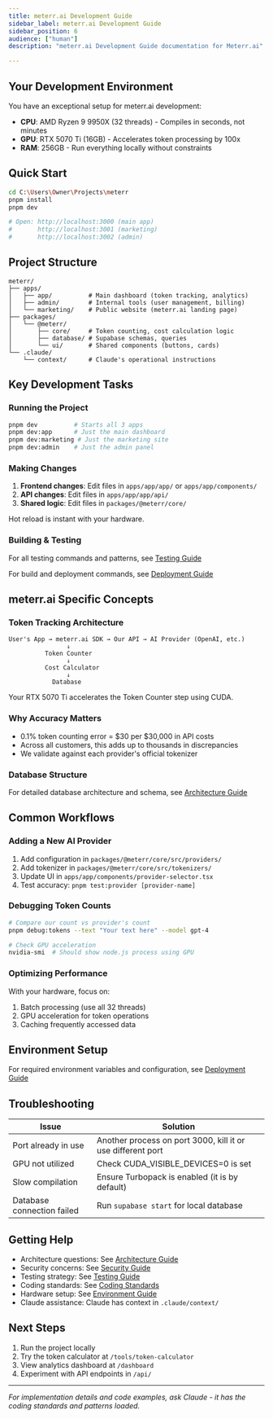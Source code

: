 ```yaml
---
title: meterr.ai Development Guide
sidebar_label: meterr.ai Development Guide
sidebar_position: 6
audience: ["human"]
description: "meterr.ai Development Guide documentation for Meterr.ai"

---
```


## Your Development Environment

You have an exceptional setup for meterr.ai development:
- **CPU**: AMD Ryzen 9 9950X (32 threads) - Compiles in seconds, not minutes
- **GPU**: RTX 5070 Ti (16GB) - Accelerates token processing by 100x
- **RAM**: 256GB - Run everything locally without constraints

## Quick Start

```bash
cd C:\Users\Owner\Projects\meterr
pnpm install
pnpm dev

# Open: http://localhost:3000 (main app)
#       http://localhost:3001 (marketing)
#       http://localhost:3002 (admin)
```

## Project Structure

```
meterr/
├── apps/
│   ├── app/          # Main dashboard (token tracking, analytics)
│   ├── admin/        # Internal tools (user management, billing)
│   └── marketing/    # Public website (meterr.ai landing page)
├── packages/
│   └── @meterr/
│       ├── core/     # Token counting, cost calculation logic
│       ├── database/ # Supabase schemas, queries
│       └── ui/       # Shared components (buttons, cards)
└── .claude/
    └── context/      # Claude's operational instructions
```

## Key Development Tasks

### Running the Project

```bash
pnpm dev          # Starts all 3 apps
pnpm dev:app      # Just the main dashboard
pnpm dev:marketing # Just the marketing site
pnpm dev:admin    # Just the admin panel
```

### Making Changes

1. **Frontend changes**: Edit files in `apps/app/app/` or `apps/app/components/`
2. **API changes**: Edit files in `apps/app/app/api/`
3. **Shared logic**: Edit files in `packages/@meterr/core/`

Hot reload is instant with your hardware.

### Building & Testing

For all testing commands and patterns, see [Testing Guide](./METERR_TESTING.md)

For build and deployment commands, see [Deployment Guide](./METERR_DEPLOYMENT.md)

## meterr.ai Specific Concepts

### Token Tracking Architecture

```
User's App → meterr.ai SDK → Our API → AI Provider (OpenAI, etc.)
                ↓
          Token Counter
                ↓
          Cost Calculator
                ↓
            Database
```

Your RTX 5070 Ti accelerates the Token Counter step using CUDA.

### Why Accuracy Matters

- 0.1% token counting error = $30 per $30,000 in API costs
- Across all customers, this adds up to thousands in discrepancies
- We validate against each provider's official tokenizer

### Database Structure

For detailed database architecture and schema, see [Architecture Guide](./METERR_ARCHITECTURE.md#database-design)

## Common Workflows

### Adding a New AI Provider

1. Add configuration in `packages/@meterr/core/src/providers/`
2. Add tokenizer in `packages/@meterr/core/src/tokenizers/`
3. Update UI in `apps/app/components/provider-selector.tsx`
4. Test accuracy: `pnpm test:provider [provider-name]`

### Debugging Token Counts

```bash
# Compare our count vs provider's count
pnpm debug:tokens --text "Your text here" --model gpt-4

# Check GPU acceleration
nvidia-smi  # Should show node.js process using GPU
```

### Optimizing Performance

With your hardware, focus on:
1. Batch processing (use all 32 threads)
2. GPU acceleration for token operations
3. Caching frequently accessed data

## Environment Setup

For required environment variables and configuration, see [Deployment Guide](./METERR_DEPLOYMENT.md#environment-variables)

## Troubleshooting

| Issue | Solution |
|-------|----------|
| Port already in use | Another process on port 3000, kill it or use different port |
| GPU not utilized | Check CUDA_VISIBLE_DEVICES=0 is set |
| Slow compilation | Ensure Turbopack is enabled (it is by default) |
| Database connection failed | Run `supabase start` for local database |

## Getting Help

- Architecture questions: See [Architecture Guide](./METERR_ARCHITECTURE.md)
- Security concerns: See [Security Guide](./METERR_SECURITY.md)
- Testing strategy: See [Testing Guide](./METERR_TESTING.md)
- Coding standards: See [Coding Standards](./METERR_CODING_STANDARDS.md)
- Hardware setup: See [Environment Guide](./METERR_ENVIRONMENT.md)
- Claude assistance: Claude has context in `.claude/context/`

## Next Steps

1. Run the project locally
2. Try the token calculator at `/tools/token-calculator`
3. View analytics dashboard at `/dashboard`
4. Experiment with API endpoints in `/api/`

---

*For implementation details and code examples, ask Claude - it has the coding standards and patterns loaded.*
